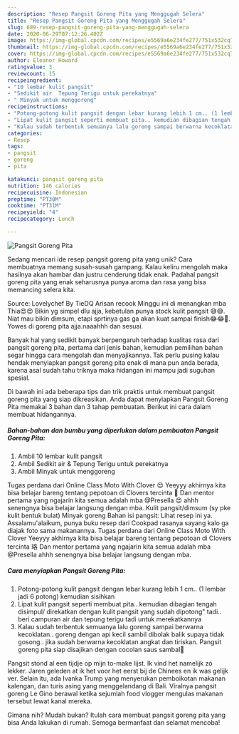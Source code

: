 ```yaml
---
description: "Resep Pangsit Goreng Pita yang Menggugah Selera"
title: "Resep Pangsit Goreng Pita yang Menggugah Selera"
slug: 689-resep-pangsit-goreng-pita-yang-menggugah-selera
date: 2020-06-29T07:12:26.402Z
image: https://img-global.cpcdn.com/recipes/e5569a6e234fe277/751x532cq70/pangsit-goreng-pita-foto-resep-utama.jpg
thumbnail: https://img-global.cpcdn.com/recipes/e5569a6e234fe277/751x532cq70/pangsit-goreng-pita-foto-resep-utama.jpg
cover: https://img-global.cpcdn.com/recipes/e5569a6e234fe277/751x532cq70/pangsit-goreng-pita-foto-resep-utama.jpg
author: Eleanor Howard
ratingvalue: 3
reviewcount: 15
recipeingredient:
- "10 lembar kulit pangsit"
- "Sedikit air  Tepung Terigu untuk perekatnya"
- " Minyak untuk menggoreng"
recipeinstructions:
- "Potong-potong kulit pangsit dengan lebar kurang lebih 1 cm.. (1 lembar jadi 6 potong) kemudian sisihkan"
- "Lipat kulit pangsit seperti membuat pita.. kemudian dibagian tengah disimpul/ direkatkan dengan kulit pangsit yang sudah dipotong&#34; tadi.. beri campuran air dan tepung terigu tadi untuk merekatkannya"
- "Kalau sudah terbentuk semuanya lalu goreng sampai berwarna kecoklatan.. goreng dengan api kecil sambil dibolak balik supaya tidak gosong.. jika sudah berwarna kecoklatan angkat dan tiriskan. Pangsit goreng pita siap disajikan dengan cocolan saus sambal🥰"
categories:
- Resep
tags:
- pangsit
- goreng
- pita

katakunci: pangsit goreng pita 
nutrition: 146 calories
recipecuisine: Indonesian
preptime: "PT30M"
cooktime: "PT31M"
recipeyield: "4"
recipecategory: Lunch

---
```



![Pangsit Goreng Pita](https://img-global.cpcdn.com/recipes/e5569a6e234fe277/751x532cq70/pangsit-goreng-pita-foto-resep-utama.jpg)

Sedang mencari ide resep pangsit goreng pita yang unik? Cara membuatnya memang susah-susah gampang. Kalau keliru mengolah maka hasilnya akan hambar dan justru cenderung tidak enak. Padahal pangsit goreng pita yang enak seharusnya punya aroma dan rasa yang bisa memancing selera kita.

Source: Lovelychef By TieDQ Arisan recook Minggu ini di menangkan mba Thia😍😍 Bikin yg simpel dlu ajja, kebetulan punya stock kulit pangsit 😅😅. Niat mau bikin dimsum, etapi sprtinya gas ga akan kuat sampai finish😂😂🤭. Yowes di goreng pita ajja.naaahhh dan sesuai.

Banyak hal yang sedikit banyak berpengaruh terhadap kualitas rasa dari pangsit goreng pita, pertama dari jenis bahan, kemudian pemilihan bahan segar hingga cara mengolah dan menyajikannya. Tak perlu pusing kalau hendak menyiapkan pangsit goreng pita enak di mana pun anda berada, karena asal sudah tahu triknya maka hidangan ini mampu jadi suguhan spesial.


Di bawah ini ada beberapa tips dan trik praktis untuk membuat pangsit goreng pita yang siap dikreasikan. Anda dapat menyiapkan Pangsit Goreng Pita memakai 3 bahan dan 3 tahap pembuatan. Berikut ini cara dalam membuat hidangannya.

<!--inarticleads1-->

##### Bahan-bahan dan bumbu yang diperlukan dalam pembuatan Pangsit Goreng Pita:

1. Ambil 10 lembar kulit pangsit
1. Ambil Sedikit air &amp; Tepung Terigu untuk perekatnya
1. Ambil  Minyak untuk menggoreng


Tugas perdana dari Online Class Moto With Clover 😍 Yeeyyy akhirnya kita bisa belajar bareng tentang pepotoan di Clovers tercinta 🤗 Dan mentor pertama yang ngajarin kita semua adalah mba @Presella 😍 ahhh senengnya bisa belajar langsung dengan mba. Kulit pangsit/dimsum (sy pke kulit bentuk bulat) Minyak goreng Bahan isi pangsit: Lihat resep ini ya. Assalamu&#39;alaikum, punya buku resep dari Cookpad rasanya sayang kalo ga diajak foto sama makanannya. Tugas perdana dari Online Class Moto With Clover Yeeyyy akhirnya kita bisa belajar bareng tentang pepotoan di Clovers tercinta 珞 Dan mentor pertama yang ngajarin kita semua adalah mba @Presella ahhh senengnya bisa belajar langsung dengan mba. 

<!--inarticleads2-->

##### Cara menyiapkan Pangsit Goreng Pita:

1. Potong-potong kulit pangsit dengan lebar kurang lebih 1 cm.. (1 lembar jadi 6 potong) kemudian sisihkan
1. Lipat kulit pangsit seperti membuat pita.. kemudian dibagian tengah disimpul/ direkatkan dengan kulit pangsit yang sudah dipotong&#34; tadi.. beri campuran air dan tepung terigu tadi untuk merekatkannya
1. Kalau sudah terbentuk semuanya lalu goreng sampai berwarna kecoklatan.. goreng dengan api kecil sambil dibolak balik supaya tidak gosong.. jika sudah berwarna kecoklatan angkat dan tiriskan. Pangsit goreng pita siap disajikan dengan cocolan saus sambal🥰


Pangsit stond al een tijdje op mijn to-make lijst. Ik vind het namelijk zó lekker. Jaren geleden at ik het voor het eerst bij de Chinees en ik was gelijk ver. Selain itu, ada Ivanka Trump yang menyerukan pemboikotan makanan kalengan, dan turis asing yang menggelandang di Bali. Viralnya pangsit goreng Le Gino berawal ketika sejumlah food vlogger mengulas makanan tersebut lewat kanal mereka. 

Gimana nih? Mudah bukan? Itulah cara membuat pangsit goreng pita yang bisa Anda lakukan di rumah. Semoga bermanfaat dan selamat mencoba!
